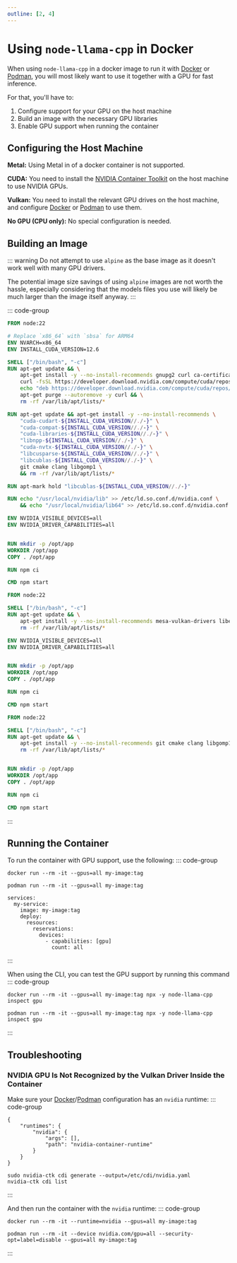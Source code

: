 ```yaml
---
outline: [2, 4]
---
```

# Using `node-llama-cpp` in Docker
When using `node-llama-cpp` in a docker image to run it with [Docker](https://www.docker.com) or [Podman](https://podman.io), you will most likely want to use it together with a GPU for fast inference.

For that, you'll have to:
1. Configure support for your GPU on the host machine
2. Build an image with the necessary GPU libraries
3. Enable GPU support when running the container

## Configuring the Host Machine
**Metal:** Using Metal in of a docker container is not supported.

**CUDA:** You need to install the [NVIDIA Container Toolkit](https://docs.nvidia.com/datacenter/cloud-native/container-toolkit/latest/install-guide.html#installation) on the host machine to use NVIDIA GPUs.

**Vulkan:** You need to install the relevant GPU drives on the host machine, and configure [Docker](https://www.docker.com) or [Podman](https://podman.io) to use them.

**No GPU (CPU only):** No special configuration is needed.

## Building an Image
::: warning
Do not attempt to use `alpine` as the base image as it doesn't work well with many GPU drivers.

The potential image size savings of using `alpine` images are not worth the hassle,
especially considering that the models files you use will likely be much larger than the image itself anyway.
:::


::: code-group
```Dockerfile [CUDA]
FROM node:22

# Replace `x86_64` with `sbsa` for ARM64
ENV NVARCH=x86_64
ENV INSTALL_CUDA_VERSION=12.6

SHELL ["/bin/bash", "-c"]
RUN apt-get update && \
    apt-get install -y --no-install-recommends gnupg2 curl ca-certificates && \
    curl -fsSL https://developer.download.nvidia.com/compute/cuda/repos/ubuntu2404/${NVARCH}/3bf863cc.pub | apt-key add - && \
    echo "deb https://developer.download.nvidia.com/compute/cuda/repos/ubuntu2404/${NVARCH} /" > /etc/apt/sources.list.d/cuda.list && \
    apt-get purge --autoremove -y curl && \
    rm -rf /var/lib/apt/lists/*

RUN apt-get update && apt-get install -y --no-install-recommends \
    "cuda-cudart-${INSTALL_CUDA_VERSION//./-}" \
    "cuda-compat-${INSTALL_CUDA_VERSION//./-}" \
    "cuda-libraries-${INSTALL_CUDA_VERSION//./-}" \
    "libnpp-${INSTALL_CUDA_VERSION//./-}" \
    "cuda-nvtx-${INSTALL_CUDA_VERSION//./-}" \
    "libcusparse-${INSTALL_CUDA_VERSION//./-}" \
    "libcublas-${INSTALL_CUDA_VERSION//./-}" \
    git cmake clang libgomp1 \
    && rm -rf /var/lib/apt/lists/*

RUN apt-mark hold "libcublas-${INSTALL_CUDA_VERSION//./-}"

RUN echo "/usr/local/nvidia/lib" >> /etc/ld.so.conf.d/nvidia.conf \
    && echo "/usr/local/nvidia/lib64" >> /etc/ld.so.conf.d/nvidia.conf

ENV NVIDIA_VISIBLE_DEVICES=all
ENV NVIDIA_DRIVER_CAPABILITIES=all


RUN mkdir -p /opt/app
WORKDIR /opt/app
COPY . /opt/app

RUN npm ci

CMD npm start
```
```Dockerfile [Vulkan]
FROM node:22

SHELL ["/bin/bash", "-c"]
RUN apt-get update && \
    apt-get install -y --no-install-recommends mesa-vulkan-drivers libegl1 git cmake clang libgomp1 && \
    rm -rf /var/lib/apt/lists/*

ENV NVIDIA_VISIBLE_DEVICES=all
ENV NVIDIA_DRIVER_CAPABILITIES=all


RUN mkdir -p /opt/app
WORKDIR /opt/app
COPY . /opt/app

RUN npm ci

CMD npm start
```
```Dockerfile [No GPU <span style="opacity: 0.4">(CPU only)</span>]
FROM node:22

SHELL ["/bin/bash", "-c"]
RUN apt-get update && \
    apt-get install -y --no-install-recommends git cmake clang libgomp1 && \
    rm -rf /var/lib/apt/lists/*


RUN mkdir -p /opt/app
WORKDIR /opt/app
COPY . /opt/app

RUN npm ci

CMD npm start
```
:::

## Running the Container
To run the container with GPU support, use the following:
::: code-group
```shell[<code>docker</code> CLI]
docker run --rm -it --gpus=all my-image:tag
```
```shell[<code>podman</code> CLI]
podman run --rm -it --gpus=all my-image:tag
```
```yaml[<code>docker-compose.yml</code>]
services:
  my-service:
    image: my-image:tag
    deploy:
      resources:
        reservations:
          devices:
            - capabilities: [gpu]
              count: all
```
:::

When using the CLI, you can test the GPU support by running this command
::: code-group
```shell[<code>docker</code> CLI]
docker run --rm -it --gpus=all my-image:tag npx -y node-llama-cpp inspect gpu
```
```shell[<code>podman</code> CLI]
podman run --rm -it --gpus=all my-image:tag npx -y node-llama-cpp inspect gpu
```
:::

## Troubleshooting
### NVIDIA GPU Is Not Recognized by the Vulkan Driver Inside the Container
Make sure your [Docker](https://www.docker.com)/[Podman](https://podman.io) configuration has an `nvidia` runtime:
::: code-group
```json[Docker <code>/etc/docker/daemon.json</code>]
{
    "runtimes": {
        "nvidia": {
            "args": [],
            "path": "nvidia-container-runtime"
        }
    }
}
```
```shell[Podman]
sudo nvidia-ctk cdi generate --output=/etc/cdi/nvidia.yaml
nvidia-ctk cdi list
```
:::

And then run the container with the `nvidia` runtime:
::: code-group
```shell[<code>docker</code> CLI]
docker run --rm -it --runtime=nvidia --gpus=all my-image:tag
```
```shell[<code>podman</code> CLI]
podman run --rm -it --device nvidia.com/gpu=all --security-opt=label=disable --gpus=all my-image:tag
```
:::
